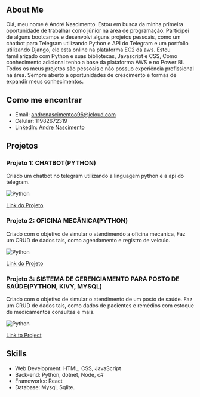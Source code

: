 ## About Me


Olá, meu nome é André Nascimento. Estou em busca da minha primeira oportunidade de trabalhar como júnior na área de programação. Participei de alguns bootcamps e desenvolvi alguns projetos pessoais, como um chatbot para Telegram utilizando Python e API do Telegram e um portfolio utilizando Django, ele esta online na plataforma EC2 da aws. Estou familiarizado com Python e suas bibliotecas, Javascript e CSS, Como conhecimento adicional tenho a base da plataforma AWS e no Power BI. Todos os meus projetos são pessoais e não possuo experiência profissional na área. Sempre aberto a oportunidades de crescimento e formas de expandir meus conhecimentos.

## Como me encontrar

- Email: andrenascimentoo96@icloud.com
- Celular: 11982672319
- LinkedIn: [Andre Nascimento](https://www.linkedin.com/in/andre-nascimento-281bb225b/edit/forms/intro/new/?profileFormEntryPoint=PROFILE_SECTION)

## Projetos

### Projeto 1: CHATBOT(PYTHON)
  Criado um chatbot no telegram utilizando a linguagem python e a api do telegram.

![Python](https://img.shields.io/badge/Python-brightgreen)

[Link do Projeto](https://github.com/amarallandre/Chatbot)

### Projeto 2: OFICINA MECÂNICA(PYTHON)
  Criado com o objetivo de simular o atendimendo a oficina mecanica, Faz um CRUD de dados tais, como agendamento e registro de veiculo.

![Python](https://img.shields.io/badge/Python-brightgreen)

[Link do Projeto](https://github.com/amarallandre/Oficina)

### Projeto 3: SISTEMA DE GERENCIAMENTO PARA POSTO DE SAÚDE(PYTHON, KIVY, MYSQL)
  Criado com o objetivo de simular o atendimento de um posto de saúde. Faz um CRUD de dados tais, como dados de pacientes e remédios com estoque de medicamentos consultas e mais.

![Python](https://img.shields.io/badge/Python-brightgreen)

[Link to Project](https://github.com/amarallandre/mobileapp-python-kivy/tree/meu-projeto)

## Skills

- Web Development: HTML, CSS, JavaScript
- Back-end: Python, dotnet, Node, c#
- Frameworks: React 
- Database: Mysql, Sqlite.

